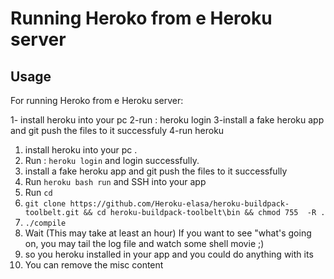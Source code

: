 Running Heroko from e Heroku server
=========================

Usage
-----

For running Heroko from e Heroku server:

1- install heroku into your pc
2-run : heroku login
3-install a fake heroku app and git push the files to it successfuly
4-run heroku 

1. install heroku into your pc .
2. Run : `heroku login` and login successfully.
3. install a fake heroku app and git push the files to it successfully
4. Run `heroku bash run` and SSH into your app
5. Run `cd `
6.  `git clone https://github.com/Heroku-elasa/heroku-buildpack-toolbelt.git && cd heroku-buildpack-toolbelt\bin && chmod 755  -R . `
7. `./compile` 
8. Wait (This may take at least an hour)
    If you want to see "what's going on, you may tail the log file and watch some shell movie ;)
9.  so you heroku installed in your app and you could do anything with its
10. You can remove the misc content


